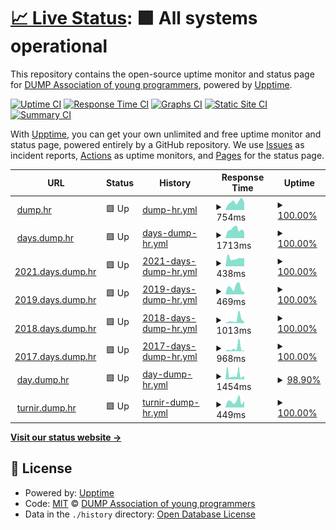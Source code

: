 # [📈 Live Status](https://dump-hr.github.io/uptime): <!--live status--> **🟩 All systems operational**

This repository contains the open-source uptime monitor and status page for [DUMP Association of young programmers](http://dump.hr/), powered by [Upptime](https://github.com/upptime/upptime).

[![Uptime CI](https://github.com/dump-hr/uptime/workflows/Uptime%20CI/badge.svg)](https://github.com/dump-hr/uptime/actions?query=workflow%3A%22Uptime+CI%22)
[![Response Time CI](https://github.com/dump-hr/uptime/workflows/Response%20Time%20CI/badge.svg)](https://github.com/dump-hr/uptime/actions?query=workflow%3A%22Response+Time+CI%22)
[![Graphs CI](https://github.com/dump-hr/uptime/workflows/Graphs%20CI/badge.svg)](https://github.com/dump-hr/uptime/actions?query=workflow%3A%22Graphs+CI%22)
[![Static Site CI](https://github.com/dump-hr/uptime/workflows/Static%20Site%20CI/badge.svg)](https://github.com/dump-hr/uptime/actions?query=workflow%3A%22Static+Site+CI%22)
[![Summary CI](https://github.com/dump-hr/uptime/workflows/Summary%20CI/badge.svg)](https://github.com/dump-hr/uptime/actions?query=workflow%3A%22Summary+CI%22)

With [Upptime](https://upptime.js.org), you can get your own unlimited and free uptime monitor and status page, powered entirely by a GitHub repository. We use [Issues](https://github.com/dump-hr/uptime/issues) as incident reports, [Actions](https://github.com/dump-hr/uptime/actions) as uptime monitors, and [Pages](https://dump-hr.github.io/uptime) for the status page.

<!--start: status pages-->
<!-- This summary is generated by Upptime (https://github.com/upptime/upptime) -->
<!-- Do not edit this manually, your changes will be overwritten -->
<!-- prettier-ignore -->
| URL | Status | History | Response Time | Uptime |
| --- | ------ | ------- | ------------- | ------ |
| <img alt="" src="https://icons.duckduckgo.com/ip3/dump.hr.ico" height="13"> [dump.hr](https://dump.hr/) | 🟩 Up | [dump-hr.yml](https://github.com/dump-hr/uptime/commits/HEAD/history/dump-hr.yml) | <details><summary><img alt="Response time graph" src="./graphs/dump-hr/response-time-week.png" height="20"> 754ms</summary><br><a href="https://dump-hr.github.io/uptime/history/dump-hr"><img alt="Response time 816" src="https://img.shields.io/endpoint?url=https%3A%2F%2Fraw.githubusercontent.com%2Fdump-hr%2Fuptime%2FHEAD%2Fapi%2Fdump-hr%2Fresponse-time.json"></a><br><a href="https://dump-hr.github.io/uptime/history/dump-hr"><img alt="24-hour response time 638" src="https://img.shields.io/endpoint?url=https%3A%2F%2Fraw.githubusercontent.com%2Fdump-hr%2Fuptime%2FHEAD%2Fapi%2Fdump-hr%2Fresponse-time-day.json"></a><br><a href="https://dump-hr.github.io/uptime/history/dump-hr"><img alt="7-day response time 754" src="https://img.shields.io/endpoint?url=https%3A%2F%2Fraw.githubusercontent.com%2Fdump-hr%2Fuptime%2FHEAD%2Fapi%2Fdump-hr%2Fresponse-time-week.json"></a><br><a href="https://dump-hr.github.io/uptime/history/dump-hr"><img alt="30-day response time 743" src="https://img.shields.io/endpoint?url=https%3A%2F%2Fraw.githubusercontent.com%2Fdump-hr%2Fuptime%2FHEAD%2Fapi%2Fdump-hr%2Fresponse-time-month.json"></a><br><a href="https://dump-hr.github.io/uptime/history/dump-hr"><img alt="1-year response time 816" src="https://img.shields.io/endpoint?url=https%3A%2F%2Fraw.githubusercontent.com%2Fdump-hr%2Fuptime%2FHEAD%2Fapi%2Fdump-hr%2Fresponse-time-year.json"></a></details> | <details><summary><a href="https://dump-hr.github.io/uptime/history/dump-hr">100.00%</a></summary><a href="https://dump-hr.github.io/uptime/history/dump-hr"><img alt="All-time uptime 99.98%" src="https://img.shields.io/endpoint?url=https%3A%2F%2Fraw.githubusercontent.com%2Fdump-hr%2Fuptime%2FHEAD%2Fapi%2Fdump-hr%2Fuptime.json"></a><br><a href="https://dump-hr.github.io/uptime/history/dump-hr"><img alt="24-hour uptime 100.00%" src="https://img.shields.io/endpoint?url=https%3A%2F%2Fraw.githubusercontent.com%2Fdump-hr%2Fuptime%2FHEAD%2Fapi%2Fdump-hr%2Fuptime-day.json"></a><br><a href="https://dump-hr.github.io/uptime/history/dump-hr"><img alt="7-day uptime 100.00%" src="https://img.shields.io/endpoint?url=https%3A%2F%2Fraw.githubusercontent.com%2Fdump-hr%2Fuptime%2FHEAD%2Fapi%2Fdump-hr%2Fuptime-week.json"></a><br><a href="https://dump-hr.github.io/uptime/history/dump-hr"><img alt="30-day uptime 99.94%" src="https://img.shields.io/endpoint?url=https%3A%2F%2Fraw.githubusercontent.com%2Fdump-hr%2Fuptime%2FHEAD%2Fapi%2Fdump-hr%2Fuptime-month.json"></a><br><a href="https://dump-hr.github.io/uptime/history/dump-hr"><img alt="1-year uptime 99.98%" src="https://img.shields.io/endpoint?url=https%3A%2F%2Fraw.githubusercontent.com%2Fdump-hr%2Fuptime%2FHEAD%2Fapi%2Fdump-hr%2Fuptime-year.json"></a></details>
| <img alt="" src="https://icons.duckduckgo.com/ip3/days.dump.hr.ico" height="13"> [days.dump.hr](https://days.dump.hr/) | 🟩 Up | [days-dump-hr.yml](https://github.com/dump-hr/uptime/commits/HEAD/history/days-dump-hr.yml) | <details><summary><img alt="Response time graph" src="./graphs/days-dump-hr/response-time-week.png" height="20"> 1713ms</summary><br><a href="https://dump-hr.github.io/uptime/history/days-dump-hr"><img alt="Response time 1960" src="https://img.shields.io/endpoint?url=https%3A%2F%2Fraw.githubusercontent.com%2Fdump-hr%2Fuptime%2FHEAD%2Fapi%2Fdays-dump-hr%2Fresponse-time.json"></a><br><a href="https://dump-hr.github.io/uptime/history/days-dump-hr"><img alt="24-hour response time 1253" src="https://img.shields.io/endpoint?url=https%3A%2F%2Fraw.githubusercontent.com%2Fdump-hr%2Fuptime%2FHEAD%2Fapi%2Fdays-dump-hr%2Fresponse-time-day.json"></a><br><a href="https://dump-hr.github.io/uptime/history/days-dump-hr"><img alt="7-day response time 1713" src="https://img.shields.io/endpoint?url=https%3A%2F%2Fraw.githubusercontent.com%2Fdump-hr%2Fuptime%2FHEAD%2Fapi%2Fdays-dump-hr%2Fresponse-time-week.json"></a><br><a href="https://dump-hr.github.io/uptime/history/days-dump-hr"><img alt="30-day response time 1491" src="https://img.shields.io/endpoint?url=https%3A%2F%2Fraw.githubusercontent.com%2Fdump-hr%2Fuptime%2FHEAD%2Fapi%2Fdays-dump-hr%2Fresponse-time-month.json"></a><br><a href="https://dump-hr.github.io/uptime/history/days-dump-hr"><img alt="1-year response time 1960" src="https://img.shields.io/endpoint?url=https%3A%2F%2Fraw.githubusercontent.com%2Fdump-hr%2Fuptime%2FHEAD%2Fapi%2Fdays-dump-hr%2Fresponse-time-year.json"></a></details> | <details><summary><a href="https://dump-hr.github.io/uptime/history/days-dump-hr">100.00%</a></summary><a href="https://dump-hr.github.io/uptime/history/days-dump-hr"><img alt="All-time uptime 99.86%" src="https://img.shields.io/endpoint?url=https%3A%2F%2Fraw.githubusercontent.com%2Fdump-hr%2Fuptime%2FHEAD%2Fapi%2Fdays-dump-hr%2Fuptime.json"></a><br><a href="https://dump-hr.github.io/uptime/history/days-dump-hr"><img alt="24-hour uptime 100.00%" src="https://img.shields.io/endpoint?url=https%3A%2F%2Fraw.githubusercontent.com%2Fdump-hr%2Fuptime%2FHEAD%2Fapi%2Fdays-dump-hr%2Fuptime-day.json"></a><br><a href="https://dump-hr.github.io/uptime/history/days-dump-hr"><img alt="7-day uptime 100.00%" src="https://img.shields.io/endpoint?url=https%3A%2F%2Fraw.githubusercontent.com%2Fdump-hr%2Fuptime%2FHEAD%2Fapi%2Fdays-dump-hr%2Fuptime-week.json"></a><br><a href="https://dump-hr.github.io/uptime/history/days-dump-hr"><img alt="30-day uptime 99.85%" src="https://img.shields.io/endpoint?url=https%3A%2F%2Fraw.githubusercontent.com%2Fdump-hr%2Fuptime%2FHEAD%2Fapi%2Fdays-dump-hr%2Fuptime-month.json"></a><br><a href="https://dump-hr.github.io/uptime/history/days-dump-hr"><img alt="1-year uptime 99.86%" src="https://img.shields.io/endpoint?url=https%3A%2F%2Fraw.githubusercontent.com%2Fdump-hr%2Fuptime%2FHEAD%2Fapi%2Fdays-dump-hr%2Fuptime-year.json"></a></details>
| <img alt="" src="https://icons.duckduckgo.com/ip3/2021.days.dump.hr.ico" height="13"> [2021.days.dump.hr](https://2021.days.dump.hr/) | 🟩 Up | [2021-days-dump-hr.yml](https://github.com/dump-hr/uptime/commits/HEAD/history/2021-days-dump-hr.yml) | <details><summary><img alt="Response time graph" src="./graphs/2021-days-dump-hr/response-time-week.png" height="20"> 438ms</summary><br><a href="https://dump-hr.github.io/uptime/history/2021-days-dump-hr"><img alt="Response time 430" src="https://img.shields.io/endpoint?url=https%3A%2F%2Fraw.githubusercontent.com%2Fdump-hr%2Fuptime%2FHEAD%2Fapi%2F2021-days-dump-hr%2Fresponse-time.json"></a><br><a href="https://dump-hr.github.io/uptime/history/2021-days-dump-hr"><img alt="24-hour response time 448" src="https://img.shields.io/endpoint?url=https%3A%2F%2Fraw.githubusercontent.com%2Fdump-hr%2Fuptime%2FHEAD%2Fapi%2F2021-days-dump-hr%2Fresponse-time-day.json"></a><br><a href="https://dump-hr.github.io/uptime/history/2021-days-dump-hr"><img alt="7-day response time 438" src="https://img.shields.io/endpoint?url=https%3A%2F%2Fraw.githubusercontent.com%2Fdump-hr%2Fuptime%2FHEAD%2Fapi%2F2021-days-dump-hr%2Fresponse-time-week.json"></a><br><a href="https://dump-hr.github.io/uptime/history/2021-days-dump-hr"><img alt="30-day response time 383" src="https://img.shields.io/endpoint?url=https%3A%2F%2Fraw.githubusercontent.com%2Fdump-hr%2Fuptime%2FHEAD%2Fapi%2F2021-days-dump-hr%2Fresponse-time-month.json"></a><br><a href="https://dump-hr.github.io/uptime/history/2021-days-dump-hr"><img alt="1-year response time 430" src="https://img.shields.io/endpoint?url=https%3A%2F%2Fraw.githubusercontent.com%2Fdump-hr%2Fuptime%2FHEAD%2Fapi%2F2021-days-dump-hr%2Fresponse-time-year.json"></a></details> | <details><summary><a href="https://dump-hr.github.io/uptime/history/2021-days-dump-hr">100.00%</a></summary><a href="https://dump-hr.github.io/uptime/history/2021-days-dump-hr"><img alt="All-time uptime 100.00%" src="https://img.shields.io/endpoint?url=https%3A%2F%2Fraw.githubusercontent.com%2Fdump-hr%2Fuptime%2FHEAD%2Fapi%2F2021-days-dump-hr%2Fuptime.json"></a><br><a href="https://dump-hr.github.io/uptime/history/2021-days-dump-hr"><img alt="24-hour uptime 100.00%" src="https://img.shields.io/endpoint?url=https%3A%2F%2Fraw.githubusercontent.com%2Fdump-hr%2Fuptime%2FHEAD%2Fapi%2F2021-days-dump-hr%2Fuptime-day.json"></a><br><a href="https://dump-hr.github.io/uptime/history/2021-days-dump-hr"><img alt="7-day uptime 100.00%" src="https://img.shields.io/endpoint?url=https%3A%2F%2Fraw.githubusercontent.com%2Fdump-hr%2Fuptime%2FHEAD%2Fapi%2F2021-days-dump-hr%2Fuptime-week.json"></a><br><a href="https://dump-hr.github.io/uptime/history/2021-days-dump-hr"><img alt="30-day uptime 100.00%" src="https://img.shields.io/endpoint?url=https%3A%2F%2Fraw.githubusercontent.com%2Fdump-hr%2Fuptime%2FHEAD%2Fapi%2F2021-days-dump-hr%2Fuptime-month.json"></a><br><a href="https://dump-hr.github.io/uptime/history/2021-days-dump-hr"><img alt="1-year uptime 100.00%" src="https://img.shields.io/endpoint?url=https%3A%2F%2Fraw.githubusercontent.com%2Fdump-hr%2Fuptime%2FHEAD%2Fapi%2F2021-days-dump-hr%2Fuptime-year.json"></a></details>
| <img alt="" src="https://icons.duckduckgo.com/ip3/2019.days.dump.hr.ico" height="13"> [2019.days.dump.hr](https://2019.days.dump.hr/) | 🟩 Up | [2019-days-dump-hr.yml](https://github.com/dump-hr/uptime/commits/HEAD/history/2019-days-dump-hr.yml) | <details><summary><img alt="Response time graph" src="./graphs/2019-days-dump-hr/response-time-week.png" height="20"> 469ms</summary><br><a href="https://dump-hr.github.io/uptime/history/2019-days-dump-hr"><img alt="Response time 388" src="https://img.shields.io/endpoint?url=https%3A%2F%2Fraw.githubusercontent.com%2Fdump-hr%2Fuptime%2FHEAD%2Fapi%2F2019-days-dump-hr%2Fresponse-time.json"></a><br><a href="https://dump-hr.github.io/uptime/history/2019-days-dump-hr"><img alt="24-hour response time 162" src="https://img.shields.io/endpoint?url=https%3A%2F%2Fraw.githubusercontent.com%2Fdump-hr%2Fuptime%2FHEAD%2Fapi%2F2019-days-dump-hr%2Fresponse-time-day.json"></a><br><a href="https://dump-hr.github.io/uptime/history/2019-days-dump-hr"><img alt="7-day response time 469" src="https://img.shields.io/endpoint?url=https%3A%2F%2Fraw.githubusercontent.com%2Fdump-hr%2Fuptime%2FHEAD%2Fapi%2F2019-days-dump-hr%2Fresponse-time-week.json"></a><br><a href="https://dump-hr.github.io/uptime/history/2019-days-dump-hr"><img alt="30-day response time 410" src="https://img.shields.io/endpoint?url=https%3A%2F%2Fraw.githubusercontent.com%2Fdump-hr%2Fuptime%2FHEAD%2Fapi%2F2019-days-dump-hr%2Fresponse-time-month.json"></a><br><a href="https://dump-hr.github.io/uptime/history/2019-days-dump-hr"><img alt="1-year response time 388" src="https://img.shields.io/endpoint?url=https%3A%2F%2Fraw.githubusercontent.com%2Fdump-hr%2Fuptime%2FHEAD%2Fapi%2F2019-days-dump-hr%2Fresponse-time-year.json"></a></details> | <details><summary><a href="https://dump-hr.github.io/uptime/history/2019-days-dump-hr">100.00%</a></summary><a href="https://dump-hr.github.io/uptime/history/2019-days-dump-hr"><img alt="All-time uptime 100.00%" src="https://img.shields.io/endpoint?url=https%3A%2F%2Fraw.githubusercontent.com%2Fdump-hr%2Fuptime%2FHEAD%2Fapi%2F2019-days-dump-hr%2Fuptime.json"></a><br><a href="https://dump-hr.github.io/uptime/history/2019-days-dump-hr"><img alt="24-hour uptime 100.00%" src="https://img.shields.io/endpoint?url=https%3A%2F%2Fraw.githubusercontent.com%2Fdump-hr%2Fuptime%2FHEAD%2Fapi%2F2019-days-dump-hr%2Fuptime-day.json"></a><br><a href="https://dump-hr.github.io/uptime/history/2019-days-dump-hr"><img alt="7-day uptime 100.00%" src="https://img.shields.io/endpoint?url=https%3A%2F%2Fraw.githubusercontent.com%2Fdump-hr%2Fuptime%2FHEAD%2Fapi%2F2019-days-dump-hr%2Fuptime-week.json"></a><br><a href="https://dump-hr.github.io/uptime/history/2019-days-dump-hr"><img alt="30-day uptime 100.00%" src="https://img.shields.io/endpoint?url=https%3A%2F%2Fraw.githubusercontent.com%2Fdump-hr%2Fuptime%2FHEAD%2Fapi%2F2019-days-dump-hr%2Fuptime-month.json"></a><br><a href="https://dump-hr.github.io/uptime/history/2019-days-dump-hr"><img alt="1-year uptime 100.00%" src="https://img.shields.io/endpoint?url=https%3A%2F%2Fraw.githubusercontent.com%2Fdump-hr%2Fuptime%2FHEAD%2Fapi%2F2019-days-dump-hr%2Fuptime-year.json"></a></details>
| <img alt="" src="https://icons.duckduckgo.com/ip3/2018.days.dump.hr.ico" height="13"> [2018.days.dump.hr](https://2018.days.dump.hr/) | 🟩 Up | [2018-days-dump-hr.yml](https://github.com/dump-hr/uptime/commits/HEAD/history/2018-days-dump-hr.yml) | <details><summary><img alt="Response time graph" src="./graphs/2018-days-dump-hr/response-time-week.png" height="20"> 1013ms</summary><br><a href="https://dump-hr.github.io/uptime/history/2018-days-dump-hr"><img alt="Response time 388" src="https://img.shields.io/endpoint?url=https%3A%2F%2Fraw.githubusercontent.com%2Fdump-hr%2Fuptime%2FHEAD%2Fapi%2F2018-days-dump-hr%2Fresponse-time.json"></a><br><a href="https://dump-hr.github.io/uptime/history/2018-days-dump-hr"><img alt="24-hour response time 314" src="https://img.shields.io/endpoint?url=https%3A%2F%2Fraw.githubusercontent.com%2Fdump-hr%2Fuptime%2FHEAD%2Fapi%2F2018-days-dump-hr%2Fresponse-time-day.json"></a><br><a href="https://dump-hr.github.io/uptime/history/2018-days-dump-hr"><img alt="7-day response time 1013" src="https://img.shields.io/endpoint?url=https%3A%2F%2Fraw.githubusercontent.com%2Fdump-hr%2Fuptime%2FHEAD%2Fapi%2F2018-days-dump-hr%2Fresponse-time-week.json"></a><br><a href="https://dump-hr.github.io/uptime/history/2018-days-dump-hr"><img alt="30-day response time 459" src="https://img.shields.io/endpoint?url=https%3A%2F%2Fraw.githubusercontent.com%2Fdump-hr%2Fuptime%2FHEAD%2Fapi%2F2018-days-dump-hr%2Fresponse-time-month.json"></a><br><a href="https://dump-hr.github.io/uptime/history/2018-days-dump-hr"><img alt="1-year response time 388" src="https://img.shields.io/endpoint?url=https%3A%2F%2Fraw.githubusercontent.com%2Fdump-hr%2Fuptime%2FHEAD%2Fapi%2F2018-days-dump-hr%2Fresponse-time-year.json"></a></details> | <details><summary><a href="https://dump-hr.github.io/uptime/history/2018-days-dump-hr">100.00%</a></summary><a href="https://dump-hr.github.io/uptime/history/2018-days-dump-hr"><img alt="All-time uptime 100.00%" src="https://img.shields.io/endpoint?url=https%3A%2F%2Fraw.githubusercontent.com%2Fdump-hr%2Fuptime%2FHEAD%2Fapi%2F2018-days-dump-hr%2Fuptime.json"></a><br><a href="https://dump-hr.github.io/uptime/history/2018-days-dump-hr"><img alt="24-hour uptime 100.00%" src="https://img.shields.io/endpoint?url=https%3A%2F%2Fraw.githubusercontent.com%2Fdump-hr%2Fuptime%2FHEAD%2Fapi%2F2018-days-dump-hr%2Fuptime-day.json"></a><br><a href="https://dump-hr.github.io/uptime/history/2018-days-dump-hr"><img alt="7-day uptime 100.00%" src="https://img.shields.io/endpoint?url=https%3A%2F%2Fraw.githubusercontent.com%2Fdump-hr%2Fuptime%2FHEAD%2Fapi%2F2018-days-dump-hr%2Fuptime-week.json"></a><br><a href="https://dump-hr.github.io/uptime/history/2018-days-dump-hr"><img alt="30-day uptime 100.00%" src="https://img.shields.io/endpoint?url=https%3A%2F%2Fraw.githubusercontent.com%2Fdump-hr%2Fuptime%2FHEAD%2Fapi%2F2018-days-dump-hr%2Fuptime-month.json"></a><br><a href="https://dump-hr.github.io/uptime/history/2018-days-dump-hr"><img alt="1-year uptime 100.00%" src="https://img.shields.io/endpoint?url=https%3A%2F%2Fraw.githubusercontent.com%2Fdump-hr%2Fuptime%2FHEAD%2Fapi%2F2018-days-dump-hr%2Fuptime-year.json"></a></details>
| <img alt="" src="https://icons.duckduckgo.com/ip3/2017.days.dump.hr.ico" height="13"> [2017.days.dump.hr](https://2017.days.dump.hr/) | 🟩 Up | [2017-days-dump-hr.yml](https://github.com/dump-hr/uptime/commits/HEAD/history/2017-days-dump-hr.yml) | <details><summary><img alt="Response time graph" src="./graphs/2017-days-dump-hr/response-time-week.png" height="20"> 968ms</summary><br><a href="https://dump-hr.github.io/uptime/history/2017-days-dump-hr"><img alt="Response time 422" src="https://img.shields.io/endpoint?url=https%3A%2F%2Fraw.githubusercontent.com%2Fdump-hr%2Fuptime%2FHEAD%2Fapi%2F2017-days-dump-hr%2Fresponse-time.json"></a><br><a href="https://dump-hr.github.io/uptime/history/2017-days-dump-hr"><img alt="24-hour response time 257" src="https://img.shields.io/endpoint?url=https%3A%2F%2Fraw.githubusercontent.com%2Fdump-hr%2Fuptime%2FHEAD%2Fapi%2F2017-days-dump-hr%2Fresponse-time-day.json"></a><br><a href="https://dump-hr.github.io/uptime/history/2017-days-dump-hr"><img alt="7-day response time 968" src="https://img.shields.io/endpoint?url=https%3A%2F%2Fraw.githubusercontent.com%2Fdump-hr%2Fuptime%2FHEAD%2Fapi%2F2017-days-dump-hr%2Fresponse-time-week.json"></a><br><a href="https://dump-hr.github.io/uptime/history/2017-days-dump-hr"><img alt="30-day response time 620" src="https://img.shields.io/endpoint?url=https%3A%2F%2Fraw.githubusercontent.com%2Fdump-hr%2Fuptime%2FHEAD%2Fapi%2F2017-days-dump-hr%2Fresponse-time-month.json"></a><br><a href="https://dump-hr.github.io/uptime/history/2017-days-dump-hr"><img alt="1-year response time 422" src="https://img.shields.io/endpoint?url=https%3A%2F%2Fraw.githubusercontent.com%2Fdump-hr%2Fuptime%2FHEAD%2Fapi%2F2017-days-dump-hr%2Fresponse-time-year.json"></a></details> | <details><summary><a href="https://dump-hr.github.io/uptime/history/2017-days-dump-hr">100.00%</a></summary><a href="https://dump-hr.github.io/uptime/history/2017-days-dump-hr"><img alt="All-time uptime 100.00%" src="https://img.shields.io/endpoint?url=https%3A%2F%2Fraw.githubusercontent.com%2Fdump-hr%2Fuptime%2FHEAD%2Fapi%2F2017-days-dump-hr%2Fuptime.json"></a><br><a href="https://dump-hr.github.io/uptime/history/2017-days-dump-hr"><img alt="24-hour uptime 100.00%" src="https://img.shields.io/endpoint?url=https%3A%2F%2Fraw.githubusercontent.com%2Fdump-hr%2Fuptime%2FHEAD%2Fapi%2F2017-days-dump-hr%2Fuptime-day.json"></a><br><a href="https://dump-hr.github.io/uptime/history/2017-days-dump-hr"><img alt="7-day uptime 100.00%" src="https://img.shields.io/endpoint?url=https%3A%2F%2Fraw.githubusercontent.com%2Fdump-hr%2Fuptime%2FHEAD%2Fapi%2F2017-days-dump-hr%2Fuptime-week.json"></a><br><a href="https://dump-hr.github.io/uptime/history/2017-days-dump-hr"><img alt="30-day uptime 100.00%" src="https://img.shields.io/endpoint?url=https%3A%2F%2Fraw.githubusercontent.com%2Fdump-hr%2Fuptime%2FHEAD%2Fapi%2F2017-days-dump-hr%2Fuptime-month.json"></a><br><a href="https://dump-hr.github.io/uptime/history/2017-days-dump-hr"><img alt="1-year uptime 100.00%" src="https://img.shields.io/endpoint?url=https%3A%2F%2Fraw.githubusercontent.com%2Fdump-hr%2Fuptime%2FHEAD%2Fapi%2F2017-days-dump-hr%2Fuptime-year.json"></a></details>
| <img alt="" src="https://icons.duckduckgo.com/ip3/day.dump.hr.ico" height="13"> [day.dump.hr](https://day.dump.hr/) | 🟩 Up | [day-dump-hr.yml](https://github.com/dump-hr/uptime/commits/HEAD/history/day-dump-hr.yml) | <details><summary><img alt="Response time graph" src="./graphs/day-dump-hr/response-time-week.png" height="20"> 1454ms</summary><br><a href="https://dump-hr.github.io/uptime/history/day-dump-hr"><img alt="Response time 1074" src="https://img.shields.io/endpoint?url=https%3A%2F%2Fraw.githubusercontent.com%2Fdump-hr%2Fuptime%2FHEAD%2Fapi%2Fday-dump-hr%2Fresponse-time.json"></a><br><a href="https://dump-hr.github.io/uptime/history/day-dump-hr"><img alt="24-hour response time 2065" src="https://img.shields.io/endpoint?url=https%3A%2F%2Fraw.githubusercontent.com%2Fdump-hr%2Fuptime%2FHEAD%2Fapi%2Fday-dump-hr%2Fresponse-time-day.json"></a><br><a href="https://dump-hr.github.io/uptime/history/day-dump-hr"><img alt="7-day response time 1454" src="https://img.shields.io/endpoint?url=https%3A%2F%2Fraw.githubusercontent.com%2Fdump-hr%2Fuptime%2FHEAD%2Fapi%2Fday-dump-hr%2Fresponse-time-week.json"></a><br><a href="https://dump-hr.github.io/uptime/history/day-dump-hr"><img alt="30-day response time 1222" src="https://img.shields.io/endpoint?url=https%3A%2F%2Fraw.githubusercontent.com%2Fdump-hr%2Fuptime%2FHEAD%2Fapi%2Fday-dump-hr%2Fresponse-time-month.json"></a><br><a href="https://dump-hr.github.io/uptime/history/day-dump-hr"><img alt="1-year response time 1074" src="https://img.shields.io/endpoint?url=https%3A%2F%2Fraw.githubusercontent.com%2Fdump-hr%2Fuptime%2FHEAD%2Fapi%2Fday-dump-hr%2Fresponse-time-year.json"></a></details> | <details><summary><a href="https://dump-hr.github.io/uptime/history/day-dump-hr">98.90%</a></summary><a href="https://dump-hr.github.io/uptime/history/day-dump-hr"><img alt="All-time uptime 99.76%" src="https://img.shields.io/endpoint?url=https%3A%2F%2Fraw.githubusercontent.com%2Fdump-hr%2Fuptime%2FHEAD%2Fapi%2Fday-dump-hr%2Fuptime.json"></a><br><a href="https://dump-hr.github.io/uptime/history/day-dump-hr"><img alt="24-hour uptime 95.72%" src="https://img.shields.io/endpoint?url=https%3A%2F%2Fraw.githubusercontent.com%2Fdump-hr%2Fuptime%2FHEAD%2Fapi%2Fday-dump-hr%2Fuptime-day.json"></a><br><a href="https://dump-hr.github.io/uptime/history/day-dump-hr"><img alt="7-day uptime 98.90%" src="https://img.shields.io/endpoint?url=https%3A%2F%2Fraw.githubusercontent.com%2Fdump-hr%2Fuptime%2FHEAD%2Fapi%2Fday-dump-hr%2Fuptime-week.json"></a><br><a href="https://dump-hr.github.io/uptime/history/day-dump-hr"><img alt="30-day uptime 99.48%" src="https://img.shields.io/endpoint?url=https%3A%2F%2Fraw.githubusercontent.com%2Fdump-hr%2Fuptime%2FHEAD%2Fapi%2Fday-dump-hr%2Fuptime-month.json"></a><br><a href="https://dump-hr.github.io/uptime/history/day-dump-hr"><img alt="1-year uptime 99.76%" src="https://img.shields.io/endpoint?url=https%3A%2F%2Fraw.githubusercontent.com%2Fdump-hr%2Fuptime%2FHEAD%2Fapi%2Fday-dump-hr%2Fuptime-year.json"></a></details>
| <img alt="" src="https://icons.duckduckgo.com/ip3/turnir.dump.hr.ico" height="13"> [turnir.dump.hr](https://turnir.dump.hr) | 🟩 Up | [turnir-dump-hr.yml](https://github.com/dump-hr/uptime/commits/HEAD/history/turnir-dump-hr.yml) | <details><summary><img alt="Response time graph" src="./graphs/turnir-dump-hr/response-time-week.png" height="20"> 449ms</summary><br><a href="https://dump-hr.github.io/uptime/history/turnir-dump-hr"><img alt="Response time 333" src="https://img.shields.io/endpoint?url=https%3A%2F%2Fraw.githubusercontent.com%2Fdump-hr%2Fuptime%2FHEAD%2Fapi%2Fturnir-dump-hr%2Fresponse-time.json"></a><br><a href="https://dump-hr.github.io/uptime/history/turnir-dump-hr"><img alt="24-hour response time 477" src="https://img.shields.io/endpoint?url=https%3A%2F%2Fraw.githubusercontent.com%2Fdump-hr%2Fuptime%2FHEAD%2Fapi%2Fturnir-dump-hr%2Fresponse-time-day.json"></a><br><a href="https://dump-hr.github.io/uptime/history/turnir-dump-hr"><img alt="7-day response time 449" src="https://img.shields.io/endpoint?url=https%3A%2F%2Fraw.githubusercontent.com%2Fdump-hr%2Fuptime%2FHEAD%2Fapi%2Fturnir-dump-hr%2Fresponse-time-week.json"></a><br><a href="https://dump-hr.github.io/uptime/history/turnir-dump-hr"><img alt="30-day response time 335" src="https://img.shields.io/endpoint?url=https%3A%2F%2Fraw.githubusercontent.com%2Fdump-hr%2Fuptime%2FHEAD%2Fapi%2Fturnir-dump-hr%2Fresponse-time-month.json"></a><br><a href="https://dump-hr.github.io/uptime/history/turnir-dump-hr"><img alt="1-year response time 333" src="https://img.shields.io/endpoint?url=https%3A%2F%2Fraw.githubusercontent.com%2Fdump-hr%2Fuptime%2FHEAD%2Fapi%2Fturnir-dump-hr%2Fresponse-time-year.json"></a></details> | <details><summary><a href="https://dump-hr.github.io/uptime/history/turnir-dump-hr">100.00%</a></summary><a href="https://dump-hr.github.io/uptime/history/turnir-dump-hr"><img alt="All-time uptime 100.00%" src="https://img.shields.io/endpoint?url=https%3A%2F%2Fraw.githubusercontent.com%2Fdump-hr%2Fuptime%2FHEAD%2Fapi%2Fturnir-dump-hr%2Fuptime.json"></a><br><a href="https://dump-hr.github.io/uptime/history/turnir-dump-hr"><img alt="24-hour uptime 100.00%" src="https://img.shields.io/endpoint?url=https%3A%2F%2Fraw.githubusercontent.com%2Fdump-hr%2Fuptime%2FHEAD%2Fapi%2Fturnir-dump-hr%2Fuptime-day.json"></a><br><a href="https://dump-hr.github.io/uptime/history/turnir-dump-hr"><img alt="7-day uptime 100.00%" src="https://img.shields.io/endpoint?url=https%3A%2F%2Fraw.githubusercontent.com%2Fdump-hr%2Fuptime%2FHEAD%2Fapi%2Fturnir-dump-hr%2Fuptime-week.json"></a><br><a href="https://dump-hr.github.io/uptime/history/turnir-dump-hr"><img alt="30-day uptime 100.00%" src="https://img.shields.io/endpoint?url=https%3A%2F%2Fraw.githubusercontent.com%2Fdump-hr%2Fuptime%2FHEAD%2Fapi%2Fturnir-dump-hr%2Fuptime-month.json"></a><br><a href="https://dump-hr.github.io/uptime/history/turnir-dump-hr"><img alt="1-year uptime 100.00%" src="https://img.shields.io/endpoint?url=https%3A%2F%2Fraw.githubusercontent.com%2Fdump-hr%2Fuptime%2FHEAD%2Fapi%2Fturnir-dump-hr%2Fuptime-year.json"></a></details>

<!--end: status pages-->

[**Visit our status website →**](https://dump-hr.github.io/uptime)

## 📄 License

- Powered by: [Upptime](https://github.com/upptime/upptime)
- Code: [MIT](./LICENSE) © [DUMP Association of young programmers](http://dump.hr/)
- Data in the `./history` directory: [Open Database License](https://opendatacommons.org/licenses/odbl/1-0/)
